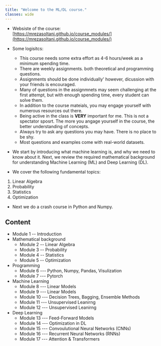 ```yaml
---
title: "Welcome to the ML/DL course."
classes: wide
---
```


* Websiste of the course: [https://mrezasoltani.github.io/course_modules/](https://mrezasoltani.github.io/course_modules/)
* Some logisitcs:
  * This course needs some extra effort as 4-6 hours/week as a minimum spending time.
  * There are weekly assignments. both theoretical and programming questions.
  * Assignments should be done individually' however, dicussion with your friends is encouraged.
  * Many of questions in the assignmnets may seem challenging at the first attempt, but with enough spending time, every student can solve them. 
  * In addition to the course mateials, you may engage yourself with numerous resources out there.
  * Being active in the class is **VERY** important for me. This is not a spectator sposrt. The more you angage yourself in the course, the better understanding of concepts.
  * Always try to ask any questions you may have. There is no place to be shy.
  * Most questions and examples come with real-world datasets.

* We start by introducing what machine learning is, and why we need to know about it. Next, we review the required mathematical background for understanding Machine Learning (ML) and Deep Learning (DL).
* We cover the following fundamental topics:
 1. Linear Algebra
 2. Probability
 3. Statistics
 4. Optimization

* Next we do a crash course in Python and Numpy.

## Content
* Module 1 -- Introduction
* Mathematical background
  * Module 2 -- Linear Algebra
  * Module 3 -- Probability
  * Module 4 -- Statistics
  * Module 5 -- Optimization
* Programming
  * Module 6 --- Python, Numpy, Pandas, Visulization
  * Module 7 --- Pytorch
* Machine Learning
  * Module 8 --- Linear Models
  * Module 9 --- Linear Models
  * Module 10 --- Decision Trees, Bagging, Ensemble Methods
  * Module 11 --- Unsupervised Leanirng
  * Module 12 --- Unsupervised Leanirng
* Deep Learning
  * Module 13 --- Feed-Forward Models
  * Module 14 --- Optimization in DL
  * Module 15 --- Convoulutional Neural Networks (CNNs)
  * Module 16 --- Recurrent Neural Networks (RNNs)
  * Module 17 --- Attention & Transformers
